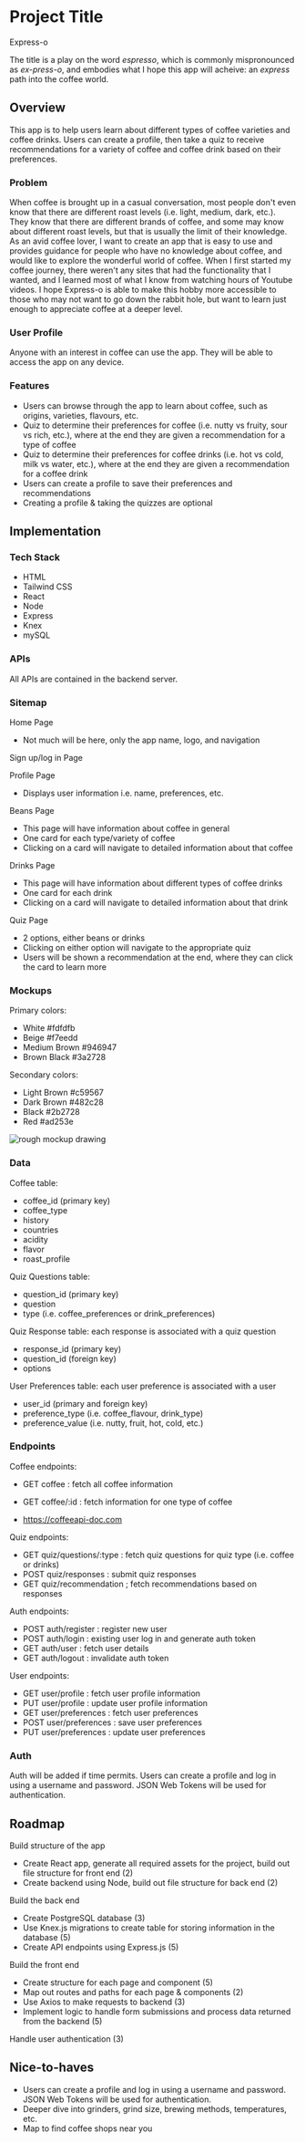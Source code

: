 # Project Title

Express-o

The title is a play on the word _espresso_, which is commonly mispronounced as _ex-press-o_, and embodies what I hope this app will acheive: an _express_ path into the coffee world.

## Overview

This app is to help users learn about different types of coffee varieties and coffee drinks. Users can create a profile, then take a quiz to receive recommendations for a variety of coffee and coffee drink based on their preferences.

### Problem

When coffee is brought up in a casual conversation, most people don't even know that there are different roast levels (i.e. light, medium, dark, etc.). They know that there are different brands of coffee, and some may know about different roast levels, but that is usually the limit of their knowledge. As an avid coffee lover, I want to create an app that is easy to use and provides guidance for people who have no knowledge about coffee, and would like to explore the wonderful world of coffee. When I first started my coffee journey, there weren't any sites that had the functionality that I wanted, and I learned most of what I know from watching hours of Youtube videos. I hope Express-o is able to make this hobby more accessible to those who may not want to go down the rabbit hole, but want to learn just enough to appreciate coffee at a deeper level.

### User Profile

Anyone with an interest in coffee can use the app. They will be able to access the app on any device.

### Features

- Users can browse through the app to learn about coffee, such as origins, varieties, flavours, etc.
- Quiz to determine their preferences for coffee (i.e. nutty vs fruity, sour vs rich, etc.), where at the end they are given a recommendation for a type of coffee
- Quiz to determine their preferences for coffee drinks (i.e. hot vs cold, milk vs water, etc.), where at the end they are given a recommendation for a coffee drink
- Users can create a profile to save their preferences and recommendations
- Creating a profile & taking the quizzes are optional

## Implementation

### Tech Stack

- HTML
- Tailwind CSS
- React
- Node
- Express
- Knex
- mySQL

### APIs

All APIs are contained in the backend server.

### Sitemap

Home Page

- Not much will be here, only the app name, logo, and navigation

Sign up/log in Page

Profile Page

- Displays user information i.e. name, preferences, etc.

Beans Page

- This page will have information about coffee in general
- One card for each type/variety of coffee
- Clicking on a card will navigate to detailed information about that coffee

Drinks Page

- This page will have information about different types of coffee drinks
- One card for each drink
- Clicking on a card will navigate to detailed information about that drink

Quiz Page

- 2 options, either beans or drinks
- Clicking on either option will navigate to the appropriate quiz
- Users will be shown a recommendation at the end, where they can click the card to learn more

### Mockups

Primary colors:

- White #fdfdfb
- Beige #f7eedd
- Medium Brown #946947
- Brown Black #3a2728

Secondary colors:

- Light Brown #c59567
- Dark Brown #482c28
- Black #2b2728
- Red #ad253e

![rough mockup drawing](mockup.JPG)

### Data

Coffee table:

- coffee_id (primary key)
- coffee_type
- history
- countries
- acidity
- flavor
- roast_profile

Quiz Questions table:

- question_id (primary key)
- question
- type (i.e. coffee_preferences or drink_preferences)

Quiz Response table: each response is associated with a quiz question

- response_id (primary key)
- question_id (foreign key)
- options

User Preferences table: each user preference is associated with a user

- user_id (primary and foreign key)
- preference_type (i.e. coffee_flavour, drink_type)
- preference_value (i.e. nutty, fruit, hot, cold, etc.)

### Endpoints

Coffee endpoints:

- GET coffee : fetch all coffee information
- GET coffee/:id : fetch information for one type of coffee

- https://coffeeapi-doc.com

Quiz endpoints:

- GET quiz/questions/:type : fetch quiz questions for quiz type (i.e. coffee or drinks)
- POST quiz/responses : submit quiz responses
- GET quiz/recommendation ; fetch recommendations based on responses

Auth endpoints:

- POST auth/register : register new user
- POST auth/login : existing user log in and generate auth token
- GET auth/user : fetch user details
- GET auth/logout : invalidate auth token

User endpoints:

- GET user/profile : fetch user profile information
- PUT user/profile : update user profile information
- GET user/preferences : fetch user preferences
- POST user/preferences : save user preferences
- PUT user/preferences : update user preferences

### Auth

Auth will be added if time permits. Users can create a profile and log in using a username and password. JSON Web Tokens will be used for authentication.

## Roadmap

Build structure of the app

- Create React app, generate all required assets for the project, build out file structure for front end (2)
- Create backend using Node, build out file structure for back end (2)

Build the back end

- Create PostgreSQL database (3)
- Use Knex.js migrations to create table for storing information in the database (5)
- Create API endpoints using Express.js (5)

Build the front end

- Create structure for each page and component (5)
- Map out routes and paths for each page & components (2)
- Use Axios to make requests to backend (3)
- Implement logic to handle form submissions and process data returned from the backend (5)

Handle user authentication (3)

## Nice-to-haves

- Users can create a profile and log in using a username and password. JSON Web Tokens will be used for authentication.
- Deeper dive into grinders, grind size, brewing methods, temperatures, etc.
- Map to find coffee shops near you
